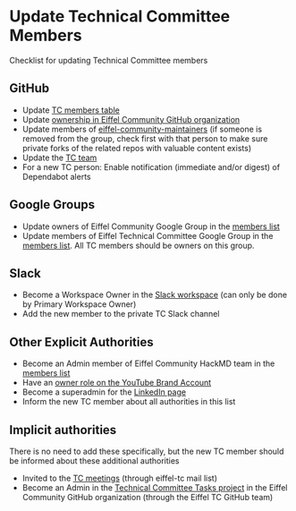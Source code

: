 # Update Technical Committee Members

Checklist for updating Technical Committee members

## GitHub
- Update [TC members table](https://github.com/eiffel-community/community/blob/master/GOVERNANCE.md#technical-committee-members)
- Update [ownership in Eiffel Community GitHub organization](https://github.com/orgs/eiffel-community/people?query=role%3Aowner)
- Update members of [eiffel-community-maintainers](https://github.com/orgs/eiffel-community/teams/eiffel-community-maintainers/members) (if someone is removed from the group, check first with that person to make sure private forks of the related repos with valuable content exists)
- Update the [TC team](https://github.com/orgs/eiffel-community/teams/eiffel-technical-committee)
- For a new TC person: Enable notification (immediate and/or digest) of Dependabot alerts

## Google Groups
- Update owners of Eiffel Community Google Group in the [members list](https://groups.google.com/g/eiffel-community/members)
- Update members of Eiffel Technical Committee Google Group in the [members list](https://groups.google.com/g/eiffel-tc/members). All TC members should be owners on this group.

## Slack
- Become a Workspace Owner in the [Slack workspace](https://eiffel-workspace.slack.com/admin) (can only be done by Primary Workspace Owner)
- Add the new member to the private TC Slack channel

## Other Explicit Authorities
- Become an Admin member of Eiffel Community HackMD team in the [members list](https://hackmd.io/team/eiffel-community/manage#members)
- Have an [owner role on the YouTube Brand Account](https://myaccount.google.com/brandaccounts/107441924255935413470/view)
- Become a superadmin for the [LinkedIn page](https://www.linkedin.com/company/eiffel-community/)
- Inform the new TC member about all authorities in this list

## Implicit authorities

There is no need to add these specifically, but the new TC member should be informed about these additional authorities

- Invited to the [TC meetings](https://github.com/eiffel-community/community/tree/master/meetings) (through eiffel-tc mail list)
- Become an Admin in the [Technical Committee Tasks project](https://github.com/orgs/eiffel-community/projects/3/settings/access) in the Eiffel Community GitHub organization (through the Eiffel TC GitHub team)
